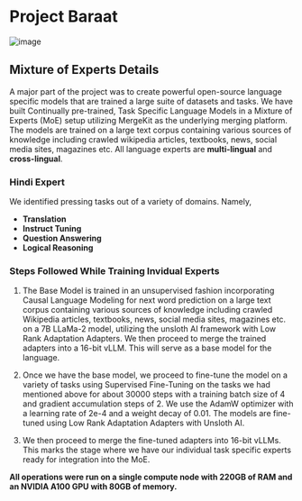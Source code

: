 # Project Baraat

![image](https://github.com/asphytheghoul/Baarat/assets/91832216/08ba0790-c916-4071-a184-aff4bb67b52e)

## Mixture of Experts Details
A major part of the project was to create powerful open-source language specific models that are trained a large suite of datasets and tasks. We have built Continually pre-trained, Task Specific Language Models in a Mixture of Experts (MoE) setup utilizing MergeKit as the underlying merging platform. The models are trained on a large text corpus containing various sources of knowledge including crawled wikipedia articles, textbooks, news, social media sites, magazines etc. All language experts are **multi-lingual** and **cross-lingual**.

### Hindi Expert
We identified pressing tasks out of a variety of domains. Namely, 
- **Translation**
- **Instruct Tuning** 
- **Question Answering** 
- **Logical Reasoning**

### Steps Followed While Training Invidual Experts
1) The Base Model is trained in an unsupervised fashion incorporating Causal Language Modeling for next word prediction on a large text corpus containing various sources of knowledge including crawled Wikipedia articles, textbooks, news, social media sites, magazines etc. on a 7B LLaMa-2 model, utilizing the unsloth AI framework with Low Rank Adaptation Adapters. We then proceed to merge the trained adapters into a 16-bit vLLM. This will serve as a base model for the language.

2) Once we have the base model, we proceed to fine-tune the model on a variety of tasks using Supervised Fine-Tuning on the tasks we had mentioned above for about 30000 steps with a training batch size of 4 and gradient accumulation steps of 2. We use the AdamW optimizer with a learning rate of 2e-4 and a weight decay of 0.01. The models are fine-tuned using Low Rank Adaptation Adapters with Unsloth AI.

3) We then proceed to merge the fine-tuned adapters into 16-bit vLLMs. This marks the stage where we have our individual task specific experts ready for integration into the MoE.

**All operations were run on a single compute node with 220GB of RAM and an NVIDIA A100 GPU with 80GB of memory.**

